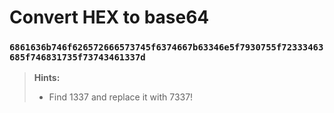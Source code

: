 # Convert HEX to base64

### `6861636b746f626572666573745f6374667b63346e5f7930755f72333463685f746831735f73743461337d`

<!-- Remove 68 -->

> **Hints:**
>	- Find 1337 and replace it with 7337!
